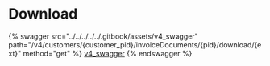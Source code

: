 # Download

{% swagger src="../../../../../.gitbook/assets/v4_swagger" path="/v4/customers/{customer_pid}/invoiceDocuments/{pid}/download/{ext}" method="get" %}
[v4_swagger](../../../../../.gitbook/assets/v4_swagger)
{% endswagger %}
